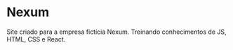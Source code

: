 # Nexum
Site criado para a empresa fictícia Nexum. Treinando conhecimentos de JS, HTML, CSS e React.

